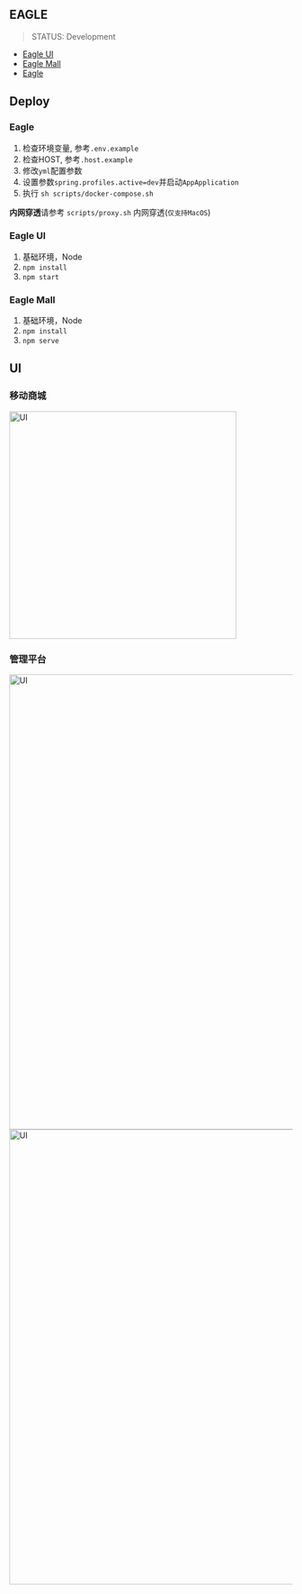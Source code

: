 ## EAGLE
> STATUS: Development
- [Eagle UI](https://github.com/hocgin/eagle-ui)
- [Eagle Mall](https://github.com/hocgin/eagle-mall)
- [Eagle](https://github.com/hocgin/eagle)

## Deploy
### Eagle
1. 检查环境变量, 参考`.env.example`
2. 检查HOST, 参考`.host.example`
3. 修改`yml`配置参数
4. 设置参数`spring.profiles.active=dev`并启动`AppApplication`
5. 执行 `sh scripts/docker-compose.sh`

**内网穿透**请参考 `scripts/proxy.sh` 内网穿透(`仅支持MacOS`)

### Eagle UI
1. 基础环境，Node
2. `npm install`
3. `npm start`

### Eagle Mall
1. 基础环境，Node
2. `npm install`
3. `npm serve`

## UI
### 移动商城
<img src="http://cdn.hocgin.top/mobile.gif" width="404" alt="UI"/>

### 管理平台
<img src="http://cdn.hocgin.top/pc1.gif" width="808" alt="UI"/>
<img src="http://cdn.hocgin.top/3A30AEEC-9D0B-40C1-B271-BCA9C37F7113.png" width="808" alt="UI"/>
